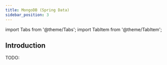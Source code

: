 ```yaml
---
title: MongoDB (Spring Data)
sidebar_position: 3
---
```


import Tabs from '@theme/Tabs';
import TabItem from '@theme/TabItem';

## Introduction

TODO: